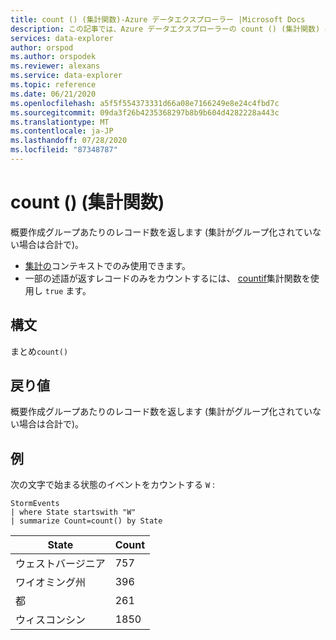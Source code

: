 ```yaml
---
title: count () (集計関数)-Azure データエクスプローラー |Microsoft Docs
description: この記事では、Azure データエクスプローラーの count () (集計関数) について説明します。
services: data-explorer
author: orspod
ms.author: orspodek
ms.reviewer: alexans
ms.service: data-explorer
ms.topic: reference
ms.date: 06/21/2020
ms.openlocfilehash: a5f5f554373331d66a08e7166249e8e24c4fbd7c
ms.sourcegitcommit: 09da3f26b4235368297b8b9b604d4282228a443c
ms.translationtype: MT
ms.contentlocale: ja-JP
ms.lasthandoff: 07/28/2020
ms.locfileid: "87348787"
---
```

# <a name="count-aggregation-function"></a>count () (集計関数)

概要作成グループあたりのレコード数を返します (集計がグループ化されていない場合は合計で)。

* [集計の](summarizeoperator.md)コンテキストでのみ使用できます。
* 一部の述語が返すレコードのみをカウントするには、 [countif](countif-aggfunction.md)集計関数を使用し `true` ます。

## <a name="syntax"></a>構文

まとめ`count()`

## <a name="returns"></a>戻り値

概要作成グループあたりのレコード数を返します (集計がグループ化されていない場合は合計で)。

## <a name="example"></a>例

次の文字で始まる状態のイベントをカウントする `W` :

<!-- csl: https://help.kusto.windows.net/Samples -->
```kusto
StormEvents
| where State startswith "W"
| summarize Count=count() by State
```

|State|Count|
|---|---|
|ウェストバージニア|757|
|ワイオミング州|396|
|都|261|
|ウィスコンシン|1850|
